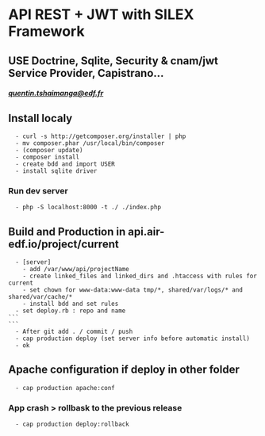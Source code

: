 # API REST + JWT with SILEX Framework

## USE Doctrine, Sqlite, Security & cnam/jwt Service Provider, Capistrano...
##### quentin.tshaimanga@edf.fr

## Install localy
````
  - curl -s http://getcomposer.org/installer | php
  - mv composer.phar /usr/local/bin/composer
  - (composer update)
  - composer install
  - create bdd and import USER
  - install sqlite driver
````

### Run dev server
````
  - php -S localhost:8000 -t ./ ./index.php
````

## Build and Production in api.air-edf.io/project/current
````
  - [server]
    - add /var/www/api/projectName
    - create linked_files and linked_dirs and .htaccess with rules for current
    - set chown for www-data:www-data tmp/*, shared/var/logs/* and shared/var/cache/*
    - install bdd and set rules
  - set deploy.rb : repo and name
```
```
  - After git add . / commit / push
  - cap production deploy (set server info before automatic install)
  - ok
````

## Apache configuration **if** deploy in other folder
````
  - cap production apache:conf  
````

### App crash > rollbask to the previous release
````
  - cap production deploy:rollback
````
